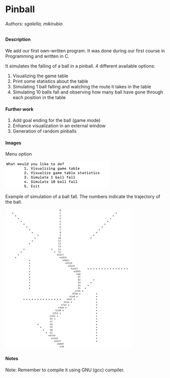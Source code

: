 # Pinball

###### _Authors: sgalella, mikirubio_

#### Description

We add our first own-written program. It was done during our first course in Programming and written in C.

It simulates the falling of a ball in a pinball. 4 different available options:
1. Visualizing the game table
2. Print some statistics about the table
3. Simulating 1 ball falling and watching the route it takes in the table
4. Simulating 10 balls fall and observing how many ball have gone through each position in the table

#### Further work
1. Add goal ending for the ball (game mode)
2. Enhance visualization in an external window
3. Generation of random pinballs


#### Images

Menu option

![alt text](Images/menu.jpg)

Example of simulation of a ball fall. The numbers indicate the trajectory of the ball.

![alt text](Images/pinball.jpg)
 

#### Notes
Note: Remember to compile it using GNU (gcc) compiler.


